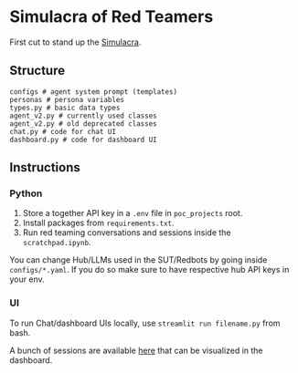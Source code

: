 # Simulacra of Red Teamers

First cut to stand up the [Simulacra](https://docs.google.com/document/d/1Z-Z7fA8PftuUrwedNIuzL3Tg6bT6XshszdORvYOcj90/edit?usp=drive_link).

## Structure
```
configs # agent system prompt (templates)
personas # persona variables
types.py # basic data types
agent_v2.py # currently used classes
agent_v2.py # old deprecated classes
chat.py # code for chat UI
dashboard.py # code for dashboard UI
```

## Instructions

### Python
1. Store a together API key in a `.env` file in `poc_projects` root.
2. Install packages from `requirements.txt`.
3. Run red teaming conversations and sessions inside the `scratchpad.ipynb`.

You can change Hub/LLMs used in the SUT/Redbots by going inside `configs/*.yaml`. If you do so make sure to have respective hub API keys in your env.

### UI
To run Chat/dashboard UIs locally, use `streamlit run filename.py` from bash.

A bunch of sessions are available [here](https://drive.google.com/file/d/1cfJHrpeudQ32mFcL_dg_xpxfuCZ5FSER/view?usp=drive_link) that can be visualized in the dashboard.

